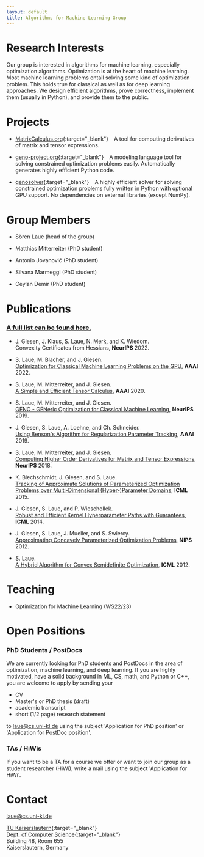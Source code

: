 ```yaml
---
layout: default
title: Algorithms for Machine Learning Group
---
```


  

# Research Interests

Our group is interested in algorithms for machine learning, especially optimization algorithms. Optimization is at the heart of machine learning. Most machine learning problems entail solving some kind of optimization problem. This holds true for classical as well as for deep learning approaches. We design efficient algorithms, prove correctness, implement them (usually in Python), and provide them to the public.

# Projects

* [MatrixCalculus.org](https://www.MatrixCalculus.org){:target="_blank"} &ensp; A tool for computing derivatives of matrix and tensor expressions.

* [geno-project.org](https://www.geno-project.org){:target="_blank"} &ensp; A modeling language tool for solving constrained optimization problems easily. Automatically generates highly efficient Python code.

* [genosolver](https://www.github.com/slaue/genosolver){:target="_blank"} &ensp; A highly efficient solver for solving constrained optimization problems fully written in Python with optional GPU support. No dependencies on external libraries (except NumPy).

# Group Members

* Sören Laue (head of the group)

* Matthias Mitterreiter (PhD student)

* Antonio Jovanović (PhD student)

* Silvana Marmeggi (PhD student)

* Ceylan Demir (PhD student)

# Publications
### [A full list can be found here.](./publications.html)

* J. Giesen, J. Klaus, S. Laue, N. Merk, and K. Wiedom.  
Convexity Certificates from Hessians, **NeurIPS** 2022.  

* S. Laue, M. Blacher, and J. Giesen.  
[Optimization for Classical Machine Learning Problems on the GPU](https://arxiv.org/abs/2203.16340), **AAAI** 2022.  

* S. Laue, M. Mitterreiter, and J. Giesen.  
[A Simple and Efficient Tensor Calculus](https://ojs.aaai.org/index.php/AAAI/article/view/5881/5737), **AAAI** 2020.  

* S. Laue, M. Mitterreiter, and J. Giesen.  
[GENO - GENeric Optimization for Classical Machine Learning](https://proceedings.neurips.cc/paper/2019/hash/84438b7aae55a0638073ef798e50b4ef-Abstract.html), **NeurIPS** 2019.  

* J. Giesen, S. Laue, A. Loehne, and Ch. Schneider.  
[Using Benson's Algorithm for Regularization Parameter Tracking](https://ojs.aaai.org//index.php/AAAI/article/view/4253), **AAAI** 2019.  

* S. Laue, M. Mitterreiter, and J. Giesen.  
[Computing Higher Order Derivatives for Matrix and Tensor Expressions](https://proceedings.neurips.cc/paper/2018/hash/0a1bf96b7165e962e90cb14648c9462d-Abstract.html), **NeurIPS** 2018.  

* K. Blechschmidt, J. Giesen, and S. Laue.  
[Tracking of Approximate Solutions of Parameterized Optimization Problems over Multi-Dimensional (Hyper-)Parameter Domains](http://proceedings.mlr.press/v37/blechschmidt15.html), **ICML** 2015.  

* J. Giesen, S. Laue, and P. Wieschollek.  
[Robust and Efficient Kernel Hyperparameter Paths with Guarantees](http://proceedings.mlr.press/v32/giesen14.html), **ICML** 2014.  

* J. Giesen, S. Laue, J. Mueller, and S. Swiercy.  
[Approximating Concavely Parameterized Optimization Problems](https://proceedings.neurips.cc/paper/2012/hash/bdb106a0560c4e46ccc488ef010af787-Abstract.html), **NIPS** 2012.  

* S. Laue.  
[A Hybrid Algorithm for Convex Semidefinite Optimization](https://arxiv.org/abs/1206.4608), **ICML** 2012.  

# Teaching

* Optimization for Machine Learning (WS22/23)

# Open Positions
### PhD Students / PostDocs

We are currently looking for PhD students and PostDocs in the area of optimization, machine learning, and deep learning. If you are highly motivated, have a solid background in ML, CS, math, and Python or C++, you are welcome to apply by sending your  
* CV
* Master's or PhD thesis (draft)
* academic transcript
* short (1/2 page) research statement

to [laue@cs.uni-kl.de](mailto:laue@cs.uni-kl.de) using the subject 'Application for PhD position' or 'Application for PostDoc position'.

### TAs / HiWis

If you want to be a TA for a course we offer or want to join our group as a student researcher (HiWi), write a mail using the subject 'Application for HiWi'.

# Contact

[laue@cs.uni-kl.de](mailto:laue@cs.uni-kl.de)

[TU Kaiserslautern](https://www.uni-kl.de/en){:target="_blank"}  
[Dept. of Computer Science](https://www.informatik.uni-kl.de/en){:target="_blank"}  
Building 48, Room 655  
Kaiserslautern, Germany  
